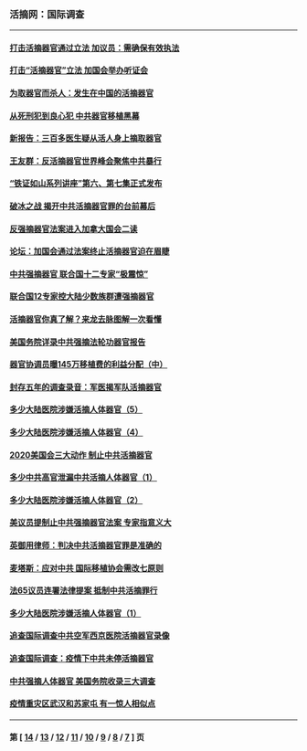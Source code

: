 ### 活摘网：国际调查
---
#### [打击活摘器官通过立法 加议员：需确保有效执法](../../pages/nf5947/n13886356.md?01180430) 
#### [打击“活摘器官”立法 加国会举办听证会](../../pages/nf5947/n13869362.md?01180430) 
#### [为取器官而杀人：发生在中国的活摘器官](../../pages/nf5947/n13794731.md?01180430) 
#### [从死刑犯到良心犯 中共器官移植黑幕](../../pages/nf5947/n13764669.md?01180430) 
#### [新报告：三百多医生疑从活人身上摘取器官](../../pages/nf5947/n13703044.md?01180430) 
#### [王友群：反活摘器官世界峰会聚焦中共暴行](../../pages/nf5947/n13250738.md?01180430) 
#### [“铁证如山系列讲座”第六、第七集正式发布](../../pages/nf5947/n13106287.md?01180430) 
#### [破冰之战 揭开中共活摘器官罪的台前幕后](../../pages/nf5947/n13082457.md?01180430) 
#### [反强摘器官法案进入加拿大国会二读](../../pages/nf5947/n13033450.md?01180430) 
#### [论坛：加国会通过法案终止活摘器官迫在眉睫](../../pages/nf5947/n13029839.md?01180430) 
#### [中共强摘器官 联合国十二专家“极震惊”](../../pages/nf5947/n13024313.md?01180430) 
#### [联合国12专家控大陆少数族群遭强摘器官](../../pages/nf5947/n13023877.md?01180430) 
#### [活摘器官你真了解？来龙去脉图解一次看懂](../../pages/nf5947/n13013820.md?01180430) 
#### [美国务院详录中共强摘法轮功器官报告](../../pages/nf5947/n12944519.md?01180430) 
#### [器官协调员曝145万移植费的利益分配（中）](../../pages/nf5947/n12894547.md?01180430) 
#### [封存五年的调查录音：军医揭军队活摘器官](../../pages/nf5947/n12798692.md?01180430) 
#### [多少大陆医院涉嫌活摘人体器官（5）](../../pages/nf5947/n12768383.md?01180430) 
#### [多少大陆医院涉嫌活摘人体器官（4）](../../pages/nf5947/n12664434.md?01180430) 
#### [2020美国会三大动作 制止中共活摘器官](../../pages/nf5947/n12682004.md?01180430) 
#### [多少中共高官泄漏中共活摘人体器官（1）](../../pages/nf5947/n12671234.md?01180430) 
#### [多少大陆医院涉嫌活摘人体器官（2）](../../pages/nf5947/n12655589.md?01180430) 
#### [美议员提制止中共强摘器官法案 专家指意义大](../../pages/nf5947/n12630561.md?01180430) 
#### [英御用律师：判决中共活摘器官罪是准确的](../../pages/nf5947/n12580740.md?01180430) 
#### [麦塔斯：应对中共 国际移植协会需改七原则](../../pages/nf5947/n12514711.md?01180430) 
#### [法65议员连署法律提案 抵制中共活摘罪行](../../pages/nf5947/n12437047.md?01180430) 
#### [多少大陆医院涉嫌活摘人体器官（1）](../../pages/nf5947/n12414284.md?01180430) 
#### [追查国际调查中共空军西京医院活摘器官录像](../../pages/nf5947/n12348837.md?01180430) 
#### [追查国际调查：疫情下中共未停活摘器官](../../pages/nf5947/n12273415.md?01180430) 
#### [中共强摘人体器官 美国务院收录三大调查](../../pages/nf5947/n12181488.md?01180430) 
#### [疫情重灾区武汉和苏家屯 有一惊人相似点](../../pages/nf5947/n12150824.md?01180430) 

---
#### 第 [ [14](./14.md?01180430) / [13](./13.md?01180430) / [12](./12.md?01180430) / [11](./11.md?01180430) / [10](./10.md?01180430) / [9](./9.md?01180430) / [8](./8.md?01180430) / [7](./7.md?01180430) ] 页

